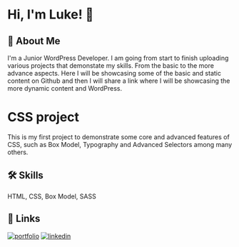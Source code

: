 
# Hi, I'm Luke! 👋


## 🚀 About Me
I'm a Junior WordPress Developer.
I am going from start to finish uploading various projects that demonstate my skills.
From the basic to the more advance aspects.
Here I will be showcasing some of the basic and static content on Github and then I will share a link where I will be showcasing the more dynamic content and WordPress.


# CSS project

This is my first project to demonstrate some core and advanced features of CSS, such as Box Model, Typography and Advanced Selectors among many others.


## 🛠 Skills
 HTML, CSS, Box Model, SASS


## 🔗 Links
[![portfolio](https://img.shields.io/badge/my_portfolio-000?style=for-the-badge&logo=ko-fi&logoColor=white)](https://katherineoelsner.com/)
[![linkedin](https://img.shields.io/badge/linkedin-0A66C2?style=for-the-badge&logo=linkedin&logoColor=white)](https://www.linkedin.com/in/luke-mersh-88b11254/)

